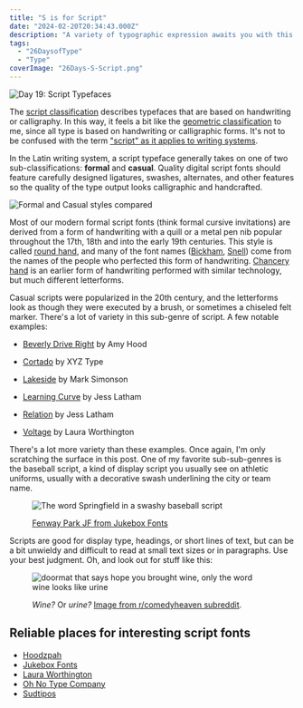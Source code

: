 ```yaml
---
title: "S is for Script"
date: "2024-02-20T20:34:43.000Z"
description: "A variety of typographic expression awaits you with this type classification."
tags: 
  - "26DaysofType"
  - "Type"
coverImage: "26Days-S-Script.png"
---
```


![Day 19: Script Typefaces](/img/post-images/26Days-S-Script-1024x576.png)

The [script classification](https://fonts.google.com/knowledge/glossary/script_typeface_style) describes typefaces that are based on handwriting or calligraphy. In this way, it feels a bit like the [geometric classification](/posts/2024-geometric/) to me, since all type is based on handwriting or calligraphic forms. It's not to be confused with the term ["script" as it applies to writing systems](https://fonts.google.com/knowledge/glossary/script_writing_system).

In the Latin writing system, a script typeface generally takes on one of two sub-classifications: **formal** and **casual**. Quality digital script fonts should feature carefully designed ligatures, swashes, alternates, and other features so the quality of the type output looks calligraphic and handcrafted.

![Formal and Casual styles compared](/img/post-images/26Days-S-Script-styles-1024x576.png)

Most of our modern formal script fonts (think formal cursive invitations) are derived from a form of handwriting with a quill or a metal pen nib popular throughout the 17th, 18th and into the early 19th centuries. This style is called [round hand](https://en.wikipedia.org/wiki/Round_hand), and many of the font names ([Bickham](https://fonts.adobe.com/fonts/bickham-script), [Snell](https://www.myfonts.com/collections/snell-roundhand-script-font-linotype)) come from the names of the people who perfected this form of handwriting. [Chancery hand](https://en.wikipedia.org/wiki/Chancery_hand) is an earlier form of handwriting performed with similar technology, but much different letterforms.

Casual scripts were popularized in the 20th century, and the letterforms look as though they were executed by a brush, or sometimes a chiseled felt marker. There's a lot of variety in this sub-genre of script. A few notable examples:

- [Beverly Drive Right](https://fonts.adobe.com/fonts/beverly-drive-right) by Amy Hood

- [Cortado](https://fonts.adobe.com/fonts/cortado) by XYZ Type

- [Lakeside](https://fonts.adobe.com/fonts/lakeside) by Mark Simonson

- [Learning Curve](https://fonts.adobe.com/fonts/learning-curve) by Jess Latham

- [Relation](https://fonts.adobe.com/fonts/relation) by Jess Latham

- [Voltage](https://fonts.adobe.com/fonts/voltage) by Laura Worthington

There's a lot more variety than these examples. Once again, I'm only scratching the surface in this post. One of my favorite sub-sub-genres is the baseball script, a kind of display script you usually see on athletic uniforms, usually with a decorative swash underlining the city or team name.

<figure>

![The word Springfield in a swashy baseball script](/img/post-images/26Days-S-Script-Fenway-1024x576.png)

<figcaption>

[Fenway Park JF from Jukebox Fonts](https://www.jukeboxfonts.com/products/fenway-park?variant=19969243719)

</figcaption>

</figure>

Scripts are good for display type, headings, or short lines of text, but can be a bit unwieldy and difficult to read at small text sizes or in paragraphs. Use your best judgment. Oh, and look out for stuff like this:

<figure>

![doormat that says hope you brought wine, only the word wine looks like urine](/img/post-images/urine-wine-font-mishap-1024x715.webp)

<figcaption>

_Wine?_ Or _urine?_ [Image from r/comedyheaven subreddit](https://www.reddit.com/r/comedyheaven/comments/ey1wp6/hope_you_brought_urine/).

</figcaption>

</figure>

## Reliable places for interesting script fonts

- [Hoodzpah](https://hoodzpahdesign.com/product-category/fonts/)
- [Jukebox Fonts](https://www.jukeboxfonts.com/)
- [Laura Worthington](https://lauraworthingtondesign.com/)
- [Oh No Type Company](https://ohnotype.co/fonts)
- [Sudtipos](https://www.sudtipos.com/fonts)
